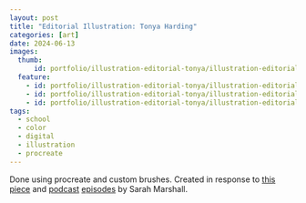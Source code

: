 ```yaml
---
layout: post
title: "Editorial Illustration: Tonya Harding"
categories: [art]
date: 2024-06-13
images:
  thumb:
      id: portfolio/illustration-editorial-tonya/illustration-editorial-tonya-thumbnail
  feature:
    - id: portfolio/illustration-editorial-tonya/illustration-editorial-tonya-1
    - id: portfolio/illustration-editorial-tonya/illustration-editorial-tonya-2
    - id: portfolio/illustration-editorial-tonya/illustration-editorial-tonya-3
tags:
  - school
  - color
  - digital
  - illustration
  - procreate
---
```

Done using procreate and custom brushes. Created in response to [this piece](https://www.thebeliever.net/remote-control/) and [podcast](https://episodes.fm/1380008439/episode/aHR0cHM6Ly9yb3R0ZW5pbmRlbm1hcmsub3JnLz9wPTExODg5) [episodes](https://episodes.fm/1380008439/episode/aHR0cHM6Ly9yb3R0ZW5pbmRlbm1hcmsub3JnLz9wPTExODk1) by Sarah Marshall.